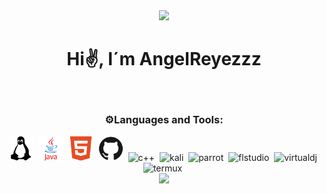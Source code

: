 <div id="header" align="center">
<img src="https://media.giphy.com/media/HnGeVrHmbZDBC/giphy.gif" width="300"/>
<h1 align="center">Hi✌, I´m AngelReyezzz</h1>
<div id="header" align="center">
<img src="" width= "100"/>
<div aling="left">
<h3>⚙️Languages and Tools:</h3>
<div>
<img src="https://github.com/devicons/devicon/blob/master/icons/linux/linux-plain.svg"
title="linux" alt="linux"
width="40" heigth="40"/>&nbsp;
<img src="https://github.com/devicons/devicon/blob/master/icons/java/java-original-wordmark.svg" 
title="java" alt="java"
width="40" heigth="40"/>&nbsp;
<img src="https://github.com/devicons/devicon/blob/master/icons/html5/html5-plain.svg" 
title="html5" alt="html5"
width="40" heigth="40"/>&nbsp;
<img src="https://github.com/devicons/devicon/blob/master/icons/github/github-original.svg" 
title="github" alt="github"
width="40" heigth="40"/>&nbsp; 
<img src="https://upload.wikimedia.org/wikipedia/commons/1/18/ISO_C%2B%2B_Logo.svg" 
title="c++" alt="c++ "
width="40" heigth="40"/>&nbsp;            
<img src="https://upload.wikimedia.org/wikipedia/commons/2/2b/Kali-dragon-icon.svg" 
title="kali" alt="kali"
width="40" heigth="40"/>&nbsp;
<img src="https://upload.wikimedia.org/wikipedia/commons/4/45/Parrot_Logo.png" 
title="parrot" alt="parrot"
width="40" heigth="40"/>&nbsp;
<img src="https://user-images.githubusercontent.com/113303967/218323742-be7da6f2-f890-4dbf-83e9-ba4e1f06925d.png" 
title="flstudio" alt="flstudio"
width="40" heigth="40"/>&nbsp; 
<img src="https://user-images.githubusercontent.com/113303967/215285465-620fdcd1-689e-41d8-aaa2-eb454b2c21d5.png" 
title="virtualdj" alt="virtualdj"
width="40" heigth="40"/>&nbsp;
<img src="https://user-images.githubusercontent.com/113303967/215284991-d4e3e8f7-f636-4777-9e23-cff0da91caf8.png" 
title="termux" alt="termux"
width="40" heigth="40"/>&nbsp;
<div id="header" align="center">
<img src="https://media.giphy.com/media/RMMt3f4WpmEmOd5X3u/giphy.gif" width= "200"/>
<div>
</div>
